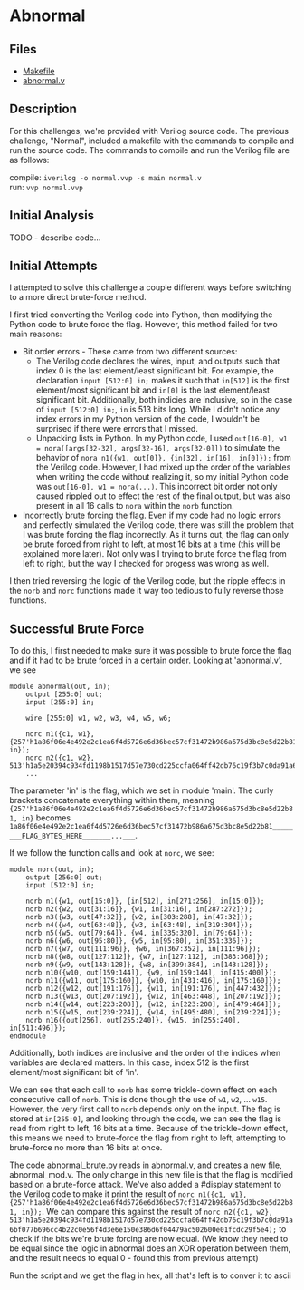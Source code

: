 # Abnormal

## Files
 - [Makefile](./Makefile)
 - [abnormal.v](./abnormal.v)

## Description
For this challenges, we're provided with Verilog source code. The previous challenge, "Normal", included a makefile with the commands to compile and run the source code. The commands to compile and run the Verilog file are as follows:

compile: `iverilog -o normal.vvp -s main normal.v`  
run: `vvp normal.vvp`

## Initial Analysis
TODO - describe code...

## Initial Attempts
I attempted to solve this challenge a couple different ways before switching to a more direct brute-force method.

I first tried converting the Verilog code into Python, then modifying the Python code to brute force the flag. However, this method failed for two main reasons:
  - Bit order errors - These came from two different sources:  
    - The Verilog code declares the wires, input, and outputs such that index 0 is the last element/least significant bit. For example, the declaration `input [512:0] in;` makes it such that `in[512]` is the first element/most significant bit and `in[0]` is the last element/least significant bit. Additionally, both indicies are inclusive, so in the case of `input [512:0] in;`, `in` is 513 bits long. While I didn't notice any index errors in my Python version of the code, I wouldn't be surprised if there were errors that I missed.
    - Unpacking lists in Python. In my Python code, I used `out[16-0], w1 = nora([args[32-32], args[32-16], args[32-0]])` to simulate the behavior of `nora n1({w1, out[0]}, {in[32], in[16], in[0]});` from the Verilog code. However, I had mixed up the order of the variables when writing the code without realizing it, so my initial Python code was `out[16-0], w1 = nora(...)`. This incorrect bit order not only caused rippled out to effect the rest of the final output, but was also present in all 16 calls to `nora` within the `norb` function.
  - Incorrectly brute forcing the flag. Even if my code had no logic errors and perfectly simulated the Verilog code, there was still the problem that I was brute forcing the flag incorrectly. As it turns out, the flag can only be brute forced from right to left, at most 16 bits at a time (this will be explained more later). Not only was I trying to brute force the flag from left to right, but the way I checked for progess was wrong as well.

I then tried reversing the logic of the Verilog code, but the ripple effects in the `norb` and `norc` functions made it way too tedious to fully reverse those functions.

## Successful Brute Force

To do this, I first needed to make sure it was possible to brute force the flag and if it had to be brute forced in a certain order. Looking at 'abnormal.v', we see

```
module abnormal(out, in);
    output [255:0] out;
    input [255:0] in;

    wire [255:0] w1, w2, w3, w4, w5, w6;

    norc n1({c1, w1}, {257'h1a86f06e4e492e2c1ea6f4d5726e6d36bec57cf31472b986a675d3bc8e5d22b81, in});
	norc n2({c1, w2}, 513'h1a5e20394c934fd1198b1517d57e730cd225ccfa064ff42db76c19f3b7c0da91a6bf077b696cc4b22c0e56f4d3e6e150e386d6f04479ac502600e01fcdc29f5e4);
	...
```

The parameter 'in' is the flag, which we set in module 'main'. The curly brackets concatenate everything within them, meaning `{257'h1a86f06e4e492e2c1ea6f4d5726e6d36bec57cf31472b986a675d3bc8e5d22b81, in}` becomes `1a86f06e4e492e2c1ea6f4d5726e6d36bec57cf31472b986a675d3bc8e5d22b81________FLAG_BYTES_HERE_______...___`.

If we follow the function calls and look at `norc`, we see:
```
module norc(out, in);
    output [256:0] out;
    input [512:0] in;

    norb n1({w1, out[15:0]}, {in[512], in[271:256], in[15:0]});
    norb n2({w2, out[31:16]}, {w1, in[31:16], in[287:272]});
    norb n3({w3, out[47:32]}, {w2, in[303:288], in[47:32]});
    norb n4({w4, out[63:48]}, {w3, in[63:48], in[319:304]});
    norb n5({w5, out[79:64]}, {w4, in[335:320], in[79:64]});
    norb n6({w6, out[95:80]}, {w5, in[95:80], in[351:336]});
    norb n7({w7, out[111:96]}, {w6, in[367:352], in[111:96]});
    norb n8({w8, out[127:112]}, {w7, in[127:112], in[383:368]});
    norb n9({w9, out[143:128]}, {w8, in[399:384], in[143:128]});
    norb n10({w10, out[159:144]}, {w9, in[159:144], in[415:400]});
    norb n11({w11, out[175:160]}, {w10, in[431:416], in[175:160]});
    norb n12({w12, out[191:176]}, {w11, in[191:176], in[447:432]});
    norb n13({w13, out[207:192]}, {w12, in[463:448], in[207:192]});
    norb n14({w14, out[223:208]}, {w12, in[223:208], in[479:464]});
    norb n15({w15, out[239:224]}, {w14, in[495:480], in[239:224]});
    norb n16({out[256], out[255:240]}, {w15, in[255:240], in[511:496]});
endmodule
```
Additionally, both indices are inclusive and the order of the indices when variables are declared matters. In this case, index 512 is the first element/most significant bit of 'in'.

We can see that each call to `norb` has some trickle-down effect on each consecutive call of `norb`. This is done though the use of `w1`, `w2`, ... `w15`. However, the very first call to `norb` depends only on the input. The flag is stored at `in[255:0]`, and looking through the code, we can see the flag is read from right to left, 16 bits at a time. Because of the trickle-down effect, this means we need to brute-force the flag from right to left, attempting to brute-force no more than 16 bits at once.

The code abnormal_brute.py reads in abnormal.v, and creates a new file, abnormal_mod.v. The only change in this new file is that the flag is modified based on a brute-force attack. We've also added a #display statement to the Verilog code to make it print the result of `norc n1({c1, w1}, {257'h1a86f06e4e492e2c1ea6f4d5726e6d36bec57cf31472b986a675d3bc8e5d22b81, in});`. We can compare this against the result of `norc n2({c1, w2}, 513'h1a5e20394c934fd1198b1517d57e730cd225ccfa064ff42db76c19f3b7c0da91a6bf077b696cc4b22c0e56f4d3e6e150e386d6f04479ac502600e01fcdc29f5e4);` to check if the bits we're brute forcing are now equal. (We know they need to be equal since the logic in abnormal does an XOR operation between them, and the result needs to equal 0 - found this from previous attempt)

Run the script and we get the flag in hex, all that's left is to conver it to ascii
